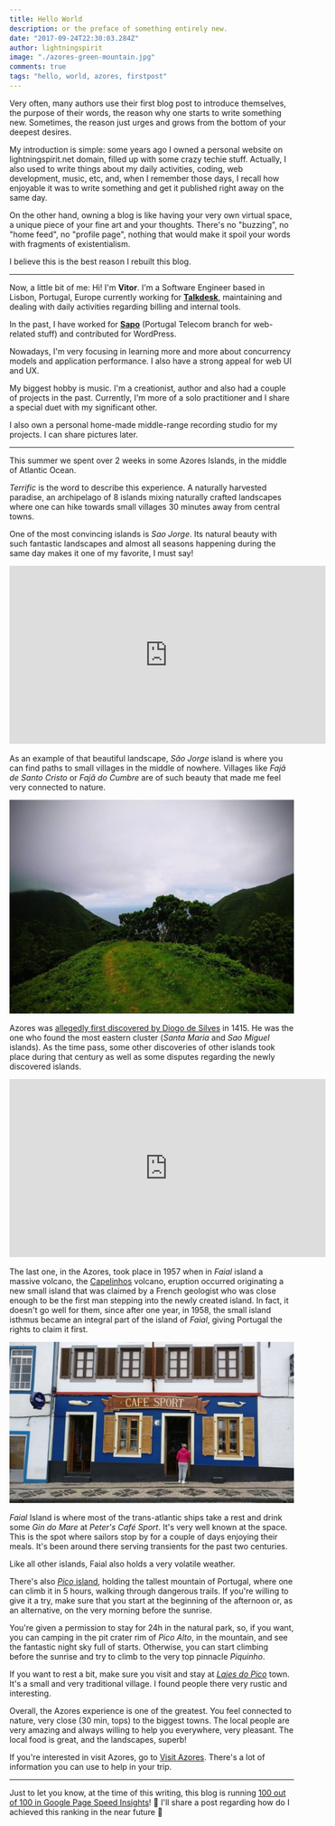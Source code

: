 ```yaml
---
title: Hello World
description: or the preface of something entirely new.
date: "2017-09-24T22:30:03.284Z"
author: lightningspirit
image: "./azores-green-mountain.jpg"
comments: true
tags: "hello, world, azores, firstpost"
---
```


Very often, many authors use their first blog post to introduce themselves, the purpose of their words, the reason why one starts to write something new. Sometimes, the reason just urges and grows from the bottom of your deepest desires.

My introduction is simple: some years ago I owned a personal website on lightningspirit.net domain, filled up with some crazy techie stuff. Actually, I also used to write things about my daily activities, coding, web development, music, etc, and, when I remember those days, I recall how enjoyable it was to write something and get it published right away on the same day.

On the other hand, owning a blog is like having your very own virtual space, a unique piece of your fine art and your thoughts. There's no "buzzing", no "home feed", no "profile page", nothing that would make it spoil your words with fragments of existentialism.

I believe this is the best reason I rebuilt this blog.

<hr>

Now, a little bit of me: Hi! I'm **Vitor**. I'm a Software Engineer based in Lisbon, Portugal, Europe currently working for **[Talkdesk](https://www.talkdesk.com)**, maintaining and dealing with daily activities regarding billing and internal tools.

In the past, I have worked for **[Sapo](http://www.sapo.pt)** (Portugal Telecom branch for web-related stuff) and contributed for WordPress.

Nowadays, I'm very focusing in learning more and more about concurrency models and application performance. I also have a strong appeal for web UI and UX.

My biggest hobby is music. I'm a creationist, author and also had a couple of projects in the past. Currently, I'm more of a solo practitioner and I share a special duet with my significant other.

I also own a personal home-made middle-range recording studio for my projects. I can share pictures later.

<hr>

This summer we spent over 2 weeks in some Azores Islands, in the middle of Atlantic Ocean.

_Terrific_ is the word to describe this experience. A naturally harvested paradise, an archipelago of 8 islands mixing naturally crafted landscapes where one can hike towards small villages 30 minutes away from central towns.

One of the most convincing islands is _Sao Jorge_. Its natural beauty with such fantastic landscapes and almost all seasons happening during the same day makes it one of my favorite, I must say!

<iframe width="560" height="315" src="https://www.youtube.com/embed/Yy4-lEeNX-o" frameborder="0" allow="accelerometer; autoplay; encrypted-media; gyroscope; picture-in-picture" allowfullscreen></iframe>

As an example of that beautiful landscape, _São Jorge_ island is where you can find paths to small villages in the middle of nowhere. Villages like _Fajã de Santo Cristo_ or _Fajã do Cumbre_ are of such beauty that made me feel very connected to nature.

![São Jorge Island, Azores, while walking to Fajã de Santo Cristo.](./azores-green-mountain-ocean.jpg)

Azores was [allegedly first discovered by Diogo de Silves](https://en.wikipedia.org/wiki/History_of_the_Azores) in 1415. He was the one who found the most eastern cluster (_Santa Maria_ and _Sao Miguel_ islands). As the time pass, some other discoveries of other islands took place during that century as well as some disputes regarding the newly discovered islands.

<iframe width="560" height="315" src="https://www.youtube.com/embed/WBhPF8_qaYc" frameborder="0" allow="accelerometer; autoplay; encrypted-media; gyroscope; picture-in-picture" allowfullscreen></iframe>

The last one, in the Azores, took place in 1957 when in _Faial_ island a massive volcano, the [Capelinhos](https://en.wikipedia.org/wiki/Capelinhos) volcano, eruption occurred originating a new small island that was claimed by a French geologist who was close enough to be the first man stepping into the newly created island. In fact, it doesn't go well for them, since after one year, in 1958, the small island isthmus became an integral part of the island of _Faial_, giving Portugal the rights to claim it first.

![Peter's Cafe Sport in the city of Horta, Faial island, Azores.](./azores-faial-peter-cafe-sport.jpg)

_Faial_ Island is where most of the trans-atlantic ships take a rest and drink some _Gin do Mare_ at _Peter's Café Sport_. It's very well known at the space. This is the spot where sailors stop by for a couple of days enjoying their meals. It's been around there serving transients for the past two centuries.

Like all other islands, Faial also holds a very volatile weather.

There's also [_Pico_ island](https://en.wikipedia.org/wiki/Mount_Pico), holding the tallest mountain of Portugal, where one can climb it in 5 hours, walking through dangerous trails. If you're willing to give it a try, make sure that you start at the beginning of the afternoon or, as an alternative, on the very morning before the sunrise.

You're given a permission to stay for 24h in the natural park, so, if you want, you can camping in the pit crater rim of _Pico Alto_, in the mountain, and see the fantastic night sky full of starts. Otherwise, you can start climbing before the sunrise and try to climb to the very top pinnacle _Piquinho_.

If you want to rest a bit, make sure you visit and stay at _[Lajes do Pico](https://en.wikipedia.org/wiki/Lajes_do_Pico)_ town. It's a small and very traditional village. I found people there very rustic and interesting.

Overall, the Azores experience is one of the greatest. You feel connected to nature, very close (30 min, tops) to the biggest towns. The local people are very amazing and always willing to help you everywhere, very pleasant. The local food is great, and the landscapes, superb!

If you're interested in visit Azores, go to [Visit Azores](https://www.visitazores.com/en). There's a lot of information you can use to help in your trip.

<hr>

Just to let you know, at the time of this writing, this blog is running [100 out of 100 in Google Page Speed Insights](https://developers.google.com/speed/pagespeed/insights/?url=https%3A%2F%2Flightningspir.it%2F)! 💪 I'll share a post regarding how do I achieved this ranking in the near future 🙂
